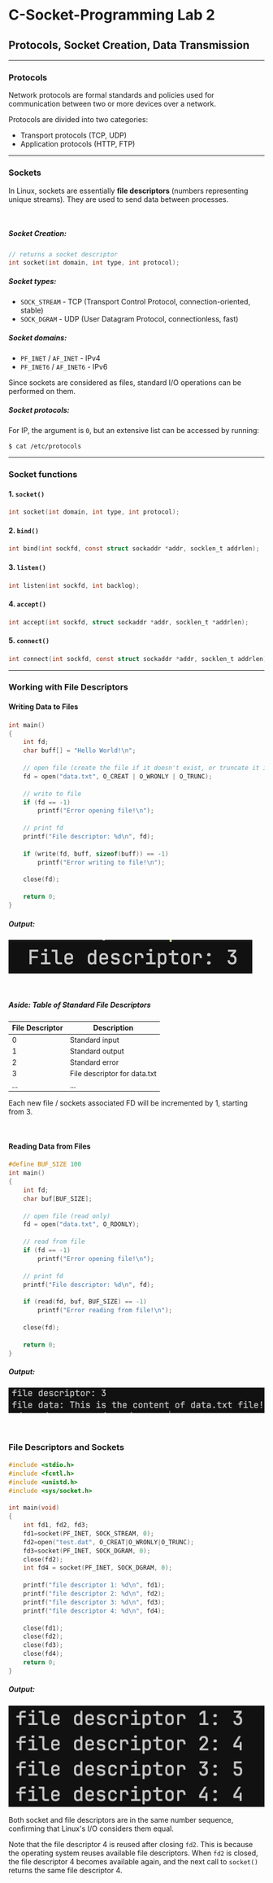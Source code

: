 
# C-Socket-Programming Lab 2


## Protocols, Socket Creation, Data Transmission

---

### Protocols
Network protocols are formal standards and policies used for communication between two or more devices over a network.

Protocols are divided into two categories:

- Transport protocols (TCP, UDP)
- Application protocols (HTTP, FTP)

---

### Sockets

In Linux, sockets are essentially <strong>file descriptors</strong> (numbers representing unique streams). They are used to send data between processes.

<br>

##### Socket Creation:
```C
// returns a socket descriptor
int socket(int domain, int type, int protocol);
```


##### Socket types:

- `SOCK_STREAM` - TCP (Transport Control Protocol, connection-oriented, stable)
- `SOCK_DGRAM` - UDP (User Datagram Protocol, connectionless, fast)

##### Socket domains:

- `PF_INET` / `AF_INET` - IPv4
- `PF_INET6` / `AF_INET6` - IPv6

Since sockets are considered as files, standard I/O operations can be performed on them.

##### Socket protocols:

For IP, the argument is `0`, but an extensive list can be accessed by running:

```shell
$ cat /etc/protocols
```

---

### Socket functions

#### 1. `socket()`

```C
int socket(int domain, int type, int protocol);
```

#### 2. `bind()`

```C
int bind(int sockfd, const struct sockaddr *addr, socklen_t addrlen);
```

#### 3. `listen()`

```C
int listen(int sockfd, int backlog);
```

#### 4. `accept()`

```C
int accept(int sockfd, struct sockaddr *addr, socklen_t *addrlen);
```

#### 5. `connect()`

```C
int connect(int sockfd, const struct sockaddr *addr, socklen_t addrlen);
```

---


### Working with File Descriptors



#### Writing Data to Files

```C
int main()
{
    int fd;
    char buff[] = "Hello World!\n";

    // open file (create the file if it doesn't exist, or truncate it if it does, write only)
    fd = open("data.txt", O_CREAT | O_WRONLY | O_TRUNC);

    // write to file
    if (fd == -1)
        printf("Error opening file!\n");

    // print fd
    printf("File descriptor: %d\n", fd);

    if (write(fd, buff, sizeof(buff)) == -1)
        printf("Error writing to file!\n");

    close(fd);
    
    return 0;
}
```
##### Output:

![alt text](image.png)

<br>

##### Aside: Table of Standard File Descriptors

| File Descriptor | Description |
| --- | --- |
| 0 | Standard input |
| 1 | Standard output |
| 2 | Standard error |
| 3 | File descriptor for data.txt |
|...|...|

Each new file / sockets associated FD will be incremented by 1, starting from 3.

<br>

#### Reading Data from Files

```C
#define BUF_SIZE 100
int main()
{
    int fd;
    char buf[BUF_SIZE];

    // open file (read only)
    fd = open("data.txt", O_RDONLY);

    // read from file
    if (fd == -1)
        printf("Error opening file!\n");

    // print fd
    printf("File descriptor: %d\n", fd);

    if (read(fd, buf, BUF_SIZE) == -1)
        printf("Error reading from file!\n");

    close(fd);
    
    return 0;
}
```
##### Output:

![alt text](image-1.png)

<br>

### File Descriptors and Sockets

```C
#include <stdio.h>
#include <fcntl.h>
#include <unistd.h>
#include <sys/socket.h>

int main(void)
{	
	int fd1, fd2, fd3;
	fd1=socket(PF_INET, SOCK_STREAM, 0);
	fd2=open("test.dat", O_CREAT|O_WRONLY|O_TRUNC);
	fd3=socket(PF_INET, SOCK_DGRAM, 0);
	close(fd2);
	int fd4 = socket(PF_INET, SOCK_DGRAM, 0);

	printf("file descriptor 1: %d\n", fd1);
	printf("file descriptor 2: %d\n", fd2);
	printf("file descriptor 3: %d\n", fd3);
	printf("file descriptor 4: %d\n", fd4);

	close(fd1);
	close(fd2);
	close(fd3);
    close(fd4);
	return 0;
}
```
##### Output:

![alt text](image-2.png)

Both socket and file descriptors are in the same number sequence, confirming that Linux's I/O considers them equal.

Note that the file descriptor 4 is reused after closing `fd2`. This is because the operating system reuses available file descriptors. When `fd2` is closed, the file descriptor 4 becomes available again, and the next call to `socket()` returns the same file descriptor 4.
